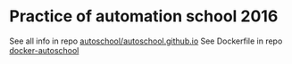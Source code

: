 # Practice of automation school 2016

See all info in repo [autoschool/autoschool.github.io](https://github.com/autoschool/autoschool.github.io)
See Dockerfile in repo [docker-autoschool](https://github.com/gladnik/docker-autoschool)
